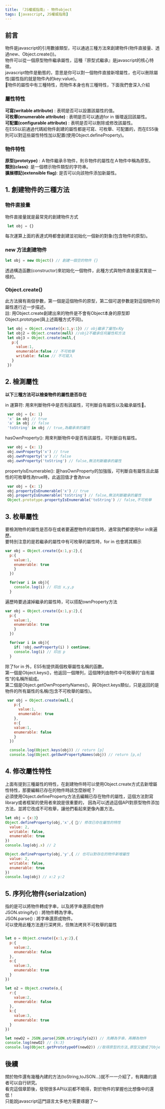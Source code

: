 ```yaml
---
title: 『JS權威指南』- 物件object
tags: [javascript, JS權威指南]
---
```

## 前言
物件是javascript的引用數據類型，可以通過三種方法來創建物件(物件直接量、透過new、Object.create())。  
物件可以從一個原型物件繼承屬性，這種『原型式繼承』是javascript的核心特徵。  
javascript物件是動態的，意思是你可以對一個物件直接新增屬性，也可以刪除屬性(屬性指的就是物件內的key:value)。  
物件的屬性中有三種特性，而物件本身也有三種特性，下面我們會深入介紹  

### 屬性特性
**可寫(writable attribute)** : 表明是否可以設置該屬性的值。  
**可枚舉(enumerable attribute)** : 表明是否可以通過for in 循環返回該屬性。  
**可配置(configurable attribute)** : 表明是否可以刪除或修改該屬性。  
在ES5以前通過代碼給物件創建的屬性都是可寫、可枚舉、可配置的，而在ES5後則可以對這些屬性特性加以配置(使用Object.defineProperty)。  

### 物件特性
**原型(prototype)** : Ａ物件繼承Ｂ物件，則Ｂ物件的屬性在Ａ物件中稱為原型。  
**類別(class)**: 是一個標示物件類型的字符串。  
**擴展標記(extensible flag)**: 是否可以向該物件添加新屬性。  

## 1. 創建物件的三種方法
 ### 物件直接量
 物件直接量就是最常見的創建物件方式  
 ``` js
  let obj = {}
 ```
 每次運算上面的表達式時都會創建並初始化一個新的對象(包含物件的原型)。  
 ### new 方法創建物件
 ```js
 let obj = new Object() // 創建一個空的物件 {}
 ```
 透過構造函數(constructor)來初始化一個物件，此種方式與物件直接量其實是一樣的。  
 ### Object.create()
此方法擁有兩個參數，第一個是這個物件的原型，第二個可選參數是對這個物件的屬性進行近一步描述。  
註: 用Object.create創建出來的物件是不會有Object本身的原型即Object.prototype(與上述兩種方式不同)。  
```js
 let obj = Object.create({x:1,y:1}) // obj繼承了屬性x和y
 let obj2 = Object.create(null) //obj2不繼承任何屬性和方法
 let obj3 = Object.create(null,{
   p:{
     value:1,
     enumerable:false // 不可枚舉
     writable: false // 不可寫入
   }
 })
```
 
## 2. 檢測屬性 

**以下三種方法可以檢查物件的屬性是否存在**
 
in 運算符: 用來判斷物件中是否有該屬性，可判斷自有屬性以及繼承屬性。

``` js
 var obj = {x: 1}
 'x' in obj // true
 'a' in obj // false
 'toString' in obj // true,為繼承來的屬性
```

hasOwnProperty(): 用來判斷物件中是否有該屬性，可判斷自有屬性。

``` js
 var obj = {x: 1}
 obj.ownProperty('x') // true
 obj.ownProperty('a') // false
 obj.ownProperty('toString') // false,無法判斷繼承的屬性
```

propertyIsEnumerable(): 是hasOwnProperty的加強版，可判斷自有屬性且此屬性的可枚舉性為true時，此返回值才會為true

``` js
 var obj = {x: 1}
 obj.propertyIsEnumerable('x') // true
 obj.propertyIsEnumerable('toString') // false,無法判斷繼承的屬性
 Object.prototype.propertyIsEnumerable('toString') // false,不可枚舉
```

## 3. 枚舉屬性
要檢測物件的屬性是否存在或者要遍歷物件的屬性時，通常我們都使用for in來遍歷。  
要特別注意的是若繼承的屬性中有可枚舉的屬性時，for in 也會將其顯示
```js
var obj = Object.create({x:1,y:2},{
  p:{
    value:1,
    enumerable: true
    }
  })

  for(var i in obj){
    console.log(i) // 印出 x,y,p 
  }
```
遍歷時要過濾掉繼承的屬性時，可以搭配ownProperty方法  
``` js
var obj = Object.create({x:1,y:2},{
  p:{
    value:1,
    enumerable: true
    }
  })

  for(var i in obj){
    if( !obj.ownProperty(i) ) continue;
    console.log(i) // 印出 p 
  }
```
除了for in 外，ES5有提供兩個枚舉屬性名稱的函數。  
第一個是Object.keys()，他返回一個陣列，這個陣列由物件中可枚舉的“自有屬性“的名稱所組成。  
第二個是Object.getOwnPropertyNames()，與Object.keys類似，只是返回的是物件的所有屬性的名稱(包含不可枚舉的屬性)。  
``` js
 var obj = Object.create(null,{
    p:{
      value:1,
      enumerable: true
    },
    o:{
    value:1,
    enumerable: false
    }
  })

  console.log(Object.keys(obj)) // return [p]
  console.log(Object.getOwnPropertyNames(obj)) // return [p,o]
```

## 4. 修改屬性特性
上面有提到三種屬性的特性，在創建物件時可以使用Object.create方式去新增屬性特性，那要編輯已存在的物件時該怎麼辦呢？  
必須使用Object.defineProperty方法去編輯已存在物件的屬性，這個方法對寫library或者框架的使用者來說是很重要的，
因為可以透過這個API對原型物件添加方法，並將它改成不可枚舉，讓他們看起來更像內置方法。
```js
let obj = {x:3}
Object.defineProperty(obj,'x',{ // 修改已存在屬性的特性
  value: 2,
  writable: false,
  enumerable: true
})
console.log(obj.x) // 2

Object.defineProperty(obj,'y',{ // 也可以對存在的物件新增屬性
  value: 2,
  writable: false,
  enumerable: true
})
console.log(obj) // x:2 y:2
```
## 5. 序列化物件(serialzation)
指的是可以將物件轉成字串，以及將字串還原成物件  
JSON.stringify() : 將物件轉為字串。  
JSON.parse() : 將字串還原成物件。  
可以使用此種方法進行深拷貝，但無法拷貝不可枚舉的屬性
```js

let o = Object.create({x:1,y:2},{
  p:{
    value:2,
    enumerable: false
  },
  o:{
    value:3,
    enumerable: true
  }
})

let o2 = Object.create(o,{
  r:{
    value:2,
    enumerable: false
  },
  k:{
    value:3,
    enumerable: true
  }
})

let newO2 = JSON.parse(JSON.stringify(o2)) // 先轉為字串，再轉為物件
console.log(newO2) // {k:3}
console.log(Object.getPrototypeOf(newO2)) //取得原型的方法,原型又變成了Object.prototype
```
## 後續
關於物件還有幾種內建的方法(toString,toJSON...)就不一一介紹了，有興趣的讀者可以自行研究。  
看完這個章節後，發現很多API以前都不曉得，對於物件的掌握也比想像中的還低！  
只能說javascript這門語言太多地方需要琢磨了～